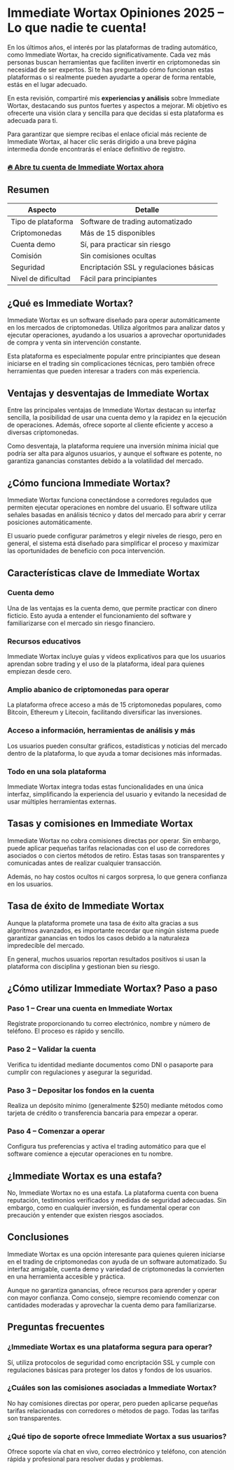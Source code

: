 # Immediate Wortax Opiniones 2025 – Lo que nadie te cuenta!
 

En los últimos años, el interés por las plataformas de trading automático, como Immediate Wortax, ha crecido significativamente. Cada vez más personas buscan herramientas que faciliten invertir en criptomonedas sin necesidad de ser expertos. Si te has preguntado cómo funcionan estas plataformas o si realmente pueden ayudarte a operar de forma rentable, estás en el lugar adecuado.

En esta revisión, compartiré mis **experiencias y análisis** sobre Immediate Wortax, destacando sus puntos fuertes y aspectos a mejorar. Mi objetivo es ofrecerte una visión clara y sencilla para que decidas si esta plataforma es adecuada para ti.

Para garantizar que siempre recibas el enlace oficial más reciente de Immediate Wortax, al hacer clic serás dirigido a una breve página intermedia donde encontrarás el enlace definitivo de registro.

### [🔥 Abre tu cuenta de Immediate Wortax ahora](https://github.com/LeonardBurke5442/nacos/blob/develop/444es.md)
## Resumen

| Aspecto               | Detalle                                  |
|----------------------|-----------------------------------------|
| Tipo de plataforma    | Software de trading automatizado        |
| Criptomonedas         | Más de 15 disponibles                     |
| Cuenta demo          | Sí, para practicar sin riesgo           |
| Comisión             | Sin comisiones ocultas                   |
| Seguridad            | Encriptación SSL y regulaciones básicas |
| Nivel de dificultad  | Fácil para principiantes                 |

## ¿Qué es Immediate Wortax?

Immediate Wortax es un software diseñado para operar automáticamente en los mercados de criptomonedas. Utiliza algoritmos para analizar datos y ejecutar operaciones, ayudando a los usuarios a aprovechar oportunidades de compra y venta sin intervención constante.

Esta plataforma es especialmente popular entre principiantes que desean iniciarse en el trading sin complicaciones técnicas, pero también ofrece herramientas que pueden interesar a traders con más experiencia.

## Ventajas y desventajas de Immediate Wortax

Entre las principales ventajas de Immediate Wortax destacan su interfaz sencilla, la posibilidad de usar una cuenta demo y la rapidez en la ejecución de operaciones. Además, ofrece soporte al cliente eficiente y acceso a diversas criptomonedas.

Como desventaja, la plataforma requiere una inversión mínima inicial que podría ser alta para algunos usuarios, y aunque el software es potente, no garantiza ganancias constantes debido a la volatilidad del mercado.

## ¿Cómo funciona Immediate Wortax?

Immediate Wortax funciona conectándose a corredores regulados que permiten ejecutar operaciones en nombre del usuario. El software utiliza señales basadas en análisis técnico y datos del mercado para abrir y cerrar posiciones automáticamente.

El usuario puede configurar parámetros y elegir niveles de riesgo, pero en general, el sistema está diseñado para simplificar el proceso y maximizar las oportunidades de beneficio con poca intervención.

## Características clave de Immediate Wortax

### Cuenta demo

Una de las ventajas es la cuenta demo, que permite practicar con dinero ficticio. Esto ayuda a entender el funcionamiento del software y familiarizarse con el mercado sin riesgo financiero.

### Recursos educativos

Immediate Wortax incluye guías y vídeos explicativos para que los usuarios aprendan sobre trading y el uso de la plataforma, ideal para quienes empiezan desde cero.

### Amplio abanico de criptomonedas para operar

La plataforma ofrece acceso a más de 15 criptomonedas populares, como Bitcoin, Ethereum y Litecoin, facilitando diversificar las inversiones.

### Acceso a información, herramientas de análisis y más

Los usuarios pueden consultar gráficos, estadísticas y noticias del mercado dentro de la plataforma, lo que ayuda a tomar decisiones más informadas.

### Todo en una sola plataforma

Immediate Wortax integra todas estas funcionalidades en una única interfaz, simplificando la experiencia del usuario y evitando la necesidad de usar múltiples herramientas externas.

## Tasas y comisiones en Immediate Wortax

Immediate Wortax no cobra comisiones directas por operar. Sin embargo, puede aplicar pequeñas tarifas relacionadas con el uso de corredores asociados o con ciertos métodos de retiro. Estas tasas son transparentes y comunicadas antes de realizar cualquier transacción.

Además, no hay costos ocultos ni cargos sorpresa, lo que genera confianza en los usuarios.

## Tasa de éxito de Immediate Wortax

Aunque la plataforma promete una tasa de éxito alta gracias a sus algoritmos avanzados, es importante recordar que ningún sistema puede garantizar ganancias en todos los casos debido a la naturaleza impredecible del mercado.

En general, muchos usuarios reportan resultados positivos si usan la plataforma con disciplina y gestionan bien su riesgo.

## ¿Cómo utilizar Immediate Wortax? Paso a paso

### Paso 1 – Crear una cuenta en Immediate Wortax

Regístrate proporcionando tu correo electrónico, nombre y número de teléfono. El proceso es rápido y sencillo.

### Paso 2 – Validar la cuenta

Verifica tu identidad mediante documentos como DNI o pasaporte para cumplir con regulaciones y asegurar la seguridad.

### Paso 3 – Depositar los fondos en la cuenta

Realiza un depósito mínimo (generalmente $250) mediante métodos como tarjeta de crédito o transferencia bancaria para empezar a operar.

### Paso 4 – Comenzar a operar

Configura tus preferencias y activa el trading automático para que el software comience a ejecutar operaciones en tu nombre.

## ¿Immediate Wortax es una estafa?

No, Immediate Wortax no es una estafa. La plataforma cuenta con buena reputación, testimonios verificados y medidas de seguridad adecuadas. Sin embargo, como en cualquier inversión, es fundamental operar con precaución y entender que existen riesgos asociados.

## Conclusiones

Immediate Wortax es una opción interesante para quienes quieren iniciarse en el trading de criptomonedas con ayuda de un software automatizado. Su interfaz amigable, cuenta demo y variedad de criptomonedas la convierten en una herramienta accesible y práctica.

Aunque no garantiza ganancias, ofrece recursos para aprender y operar con mayor confianza. Como consejo, siempre recomiendo comenzar con cantidades moderadas y aprovechar la cuenta demo para familiarizarse.

## Preguntas frecuentes

### ¿Immediate Wortax es una plataforma segura para operar?

Sí, utiliza protocolos de seguridad como encriptación SSL y cumple con regulaciones básicas para proteger los datos y fondos de los usuarios.

### ¿Cuáles son las comisiones asociadas a Immediate Wortax?

No hay comisiones directas por operar, pero pueden aplicarse pequeñas tarifas relacionadas con corredores o métodos de pago. Todas las tarifas son transparentes.

### ¿Qué tipo de soporte ofrece Immediate Wortax a sus usuarios?

Ofrece soporte vía chat en vivo, correo electrónico y teléfono, con atención rápida y profesional para resolver dudas y problemas.